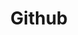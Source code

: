 ---
# This topic lives at
# https://digital.gov/topics/github

# Topic Title
title: "Github"

# description — keep it short and clear
summary: ""

# Weight
weight: 1

# For more information on managing topics,
# see https://github.com/GSA/digitalgov.gov/wiki/topics
---